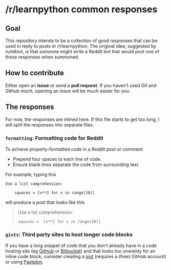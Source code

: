 # /r/learnpython common responses

## Goal

This repository intends to be a collection of good responses that can be used
in reply to posts in /r/learnpython. The original idea, suggested by /u/elbiot,
is that someone might write a Reddit bot that would post one of these responses
when summoned.

## How to contribute

Either open an **issue** or send a **pull request**. If you haven't used Git and
Github much, opening an issue will be much easier for you.

## The responses

For now, the responses are inlined here. If this file starts to get too long, I
will split the responses into separate files.

### `formatting`: Formatting code for Reddit

To achieve properly-formatted code in a Reddit post or comment:

* Prepend four spaces to each line of code.
* Ensure blank lines separate the code from surrounding text.

For example, typing this

    Use a list comprehension:

        squares = [x**2 for x in range(10)]

will produce a post that looks like this

> Use a list comprehension:
>
>     squares =  [x**2 for x in range(10)]

### `gists`: Third party sites to host longer code blocks

If you have a long snippet of code that you don't already have in a code hosting site (eg [GitHub](https://github.com) or [Bitbucket](https://bitbucket.org/)) and that looks too unwieldy for an inline code block, consider creating a [gist](https://gist.github.com/) (requires a (free) GitHub account) or using [Pastebin](http://pastebin.com/).
